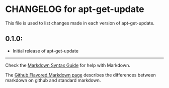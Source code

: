 # CHANGELOG for apt-get-update

This file is used to list changes made in each version of apt-get-update.

## 0.1.0:

* Initial release of apt-get-update

- - -
Check the [Markdown Syntax Guide](http://daringfireball.net/projects/markdown/syntax) for help with Markdown.

The [Github Flavored Markdown page](http://github.github.com/github-flavored-markdown/) describes the differences between markdown on github and standard markdown.
